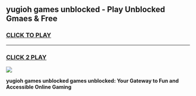 
## yugioh games unblocked - Play Unblocked Gmaes & Free
<h3>
<a href="https://premium.freeplayer.one?title=yugioh_games_unblocked&ref=19F">CLICK TO PLAY</a></h3>
<hr>

<h3>
<a href="https://premium.freeplayer.one?title=yugioh_games_unblocked&ref=19F">CLICK 2 PLAY</a>
  
</h3>

<a href="https://premium.freeplayer.one?title=yugioh_games_unblocked&ref=19F/"><img src="https://clearcache.store/games.png"></a>


**yugioh games unblocked games unblocked: Your Gateway to Fun and Accessible Online Gaming**
